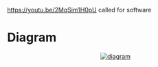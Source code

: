 https://youtu.be/2MqSim1H0pU called for software


# Diagram
<p align="center">
  <a href="https://github.com/ITZVGcGPmO/kris-harbour-turbine-v2">
    <img src="https://raw.githubusercontent.com/ITZVGcGPmO/kris-harbour-turbine-v2/master/diagram.png" alt="diagram">
  </a>
</p>

